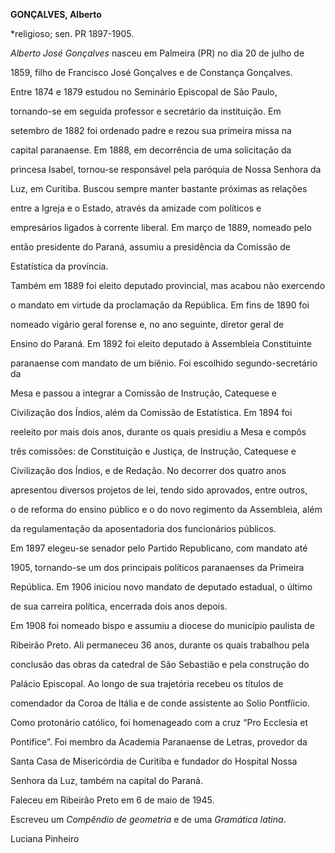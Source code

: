 **GONÇALVES, Alberto**



\*religioso; sen. PR 1897-1905.



*Alberto José Gonçalves* nasceu em Palmeira (PR) no dia 20 de julho de

1859, filho de Francisco José Gonçalves e de Constança Gonçalves.



Entre 1874 e 1879 estudou no Seminário Episcopal de São Paulo,

tornando-se em seguida professor e secretário da instituição. Em

setembro de 1882 foi ordenado padre e rezou sua primeira missa na

capital paranaense. Em 1888, em decorrência de uma solicitação da

princesa Isabel, tornou-se responsável pela paróquia de Nossa Senhora da

Luz, em Curitiba. Buscou sempre manter bastante próximas as relações

entre a Igreja e o Estado, através da amizade com políticos e

empresários ligados à corrente liberal. Em março de 1889, nomeado pelo

então presidente do Paraná, assumiu a presidência da Comissão de

Estatística da província.



Também em 1889 foi eleito deputado provincial, mas acabou não exercendo

o mandato em virtude da proclamação da República. Em fins de 1890 foi

nomeado vigário geral forense e, no ano seguinte, diretor geral de

Ensino do Paraná. Em 1892 foi eleito deputado à Assembleia Constituinte

paranaense com mandato de um biênio. Foi escolhido segundo-secretário da

Mesa e passou a integrar a Comissão de Instrução, Catequese e

Civilização dos Índios, além da Comissão de Estatística. Em 1894 foi

reeleito por mais dois anos, durante os quais presidiu a Mesa e compôs

três comissões: de Constituição e Justiça, de Instrução, Catequese e

Civilização dos Índios, e de Redação. No decorrer dos quatro anos

apresentou diversos projetos de lei, tendo sido aprovados, entre outros,

o de reforma do ensino público e o do novo regimento da Assembleia, além

da regulamentação da aposentadoria dos funcionários públicos.



Em 1897 elegeu-se senador pelo Partido Republicano, com mandato até

1905, tornando-se um dos principais políticos paranaenses da Primeira

República. Em 1906 iniciou novo mandato de deputado estadual, o último

de sua carreira política, encerrada dois anos depois.



Em 1908 foi nomeado bispo e assumiu a diocese do município paulista de

Ribeirão Preto. Ali permaneceu 36 anos, durante os quais trabalhou pela

conclusão das obras da catedral de São Sebastião e pela construção do

Palácio Episcopal. Ao longo de sua trajetória recebeu os títulos de

comendador da Coroa de Itália e de conde assistente ao Solio Pontfíicio.

Como protonário católico, foi homenageado com a cruz “Pro Ecclesia et

Pontifice”. Foi membro da Academia Paranaense de Letras, provedor da

Santa Casa de Misericórdia de Curitiba e fundador do Hospital Nossa

Senhora da Luz, também na capital do Paraná.



Faleceu em Ribeirão Preto em 6 de maio de 1945.



Escreveu um *Compêndio de geometria* e de uma *Gramática latina*.



Luciana Pinheiro



